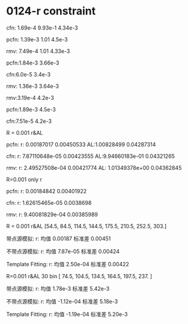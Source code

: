 # 0124-r constraint

cfn: 1.69e-4 9.93e-1 4.34e-3

pcfn: 1.39e-3 1.01 4.5e-3

rmv: 7.49e-4 1.01 4.33e-3



pcfn:1.84e-3 3.66e-3

cfn:6.0e-5 3.4e-3

rmv: 1.36e-3 3.64e-3



rmv:3.19e-4 4.2e-3

pcfn:1.89e-3 4.5e-3

cfn:7.51e-5 4.2e-3



R = 0.001 r\&AL

pcfn: r: 0.00187017 0.00450533  AL:1.00828499 0.04287314

cfn: r: 7.87110648e-05 0.00423555  AL:9.94660183e-01 0.04321265

rmv: r: 2.49527508e-04 0.00421774 AL: 1.01349378e+00 0.04362845



R=0.001 only r

pcfn: r: 0.00184842 0.00401922 &#x20;

cfn: r: 1.62615465e-05 0.0038698

rmv: r: 9.40081829e-04 0.00385989



R = 0.001 r\&AL  \[54.5, 84.5, 114.5, 144.5, 175.5, 210.5, 252.5, 303.]

带点源模拟: r: 均值 0.00187 标准差 0.00451

不带点源模拟: r: 均值 7.87e-05 标准差 0.00424

Template Fitting:  r: 均值 2.50e-04 标准差 0.00422



R=0.001 r\&AL 30 bin \[ 74.5, 104.5, 134.5, 164.5, 197.5, 237.  ]

带点源模拟: r: 均值 1.78e-3 标准差 5.42e-3

不带点源模拟: r: 均值 -1.12e-04 标准差 5.18e-3

Template Fitting:  r: 均值 -1.19e-04 标准差 5.20e-3



